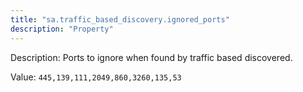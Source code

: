 ```yaml
---
title: "sa.traffic_based_discovery.ignored_ports"
description: "Property"
---
```


Description: Ports to ignore when found by traffic based discovered.

Value: `445,139,111,2049,860,3260,135,53`